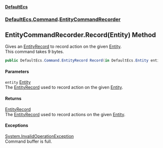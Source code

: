 #### [DefaultEcs](index.md 'index')
### [DefaultEcs.Command](index.md#DefaultEcs_Command 'DefaultEcs.Command').[EntityCommandRecorder](EntityCommandRecorder.md 'DefaultEcs.Command.EntityCommandRecorder')
## EntityCommandRecorder.Record(Entity) Method
Gives an [EntityRecord](EntityRecord.md 'DefaultEcs.Command.EntityRecord') to record action on the given [Entity](Entity.md 'DefaultEcs.Entity').  
This command takes 9 bytes.  
```csharp
public DefaultEcs.Command.EntityRecord Record(in DefaultEcs.Entity entity);
```
#### Parameters
<a name='DefaultEcs_Command_EntityCommandRecorder_Record(DefaultEcs_Entity)_entity'></a>
`entity` [Entity](Entity.md 'DefaultEcs.Entity')  
The [EntityRecord](EntityRecord.md 'DefaultEcs.Command.EntityRecord') used to record action on the given [Entity](Entity.md 'DefaultEcs.Entity').
  
#### Returns
[EntityRecord](EntityRecord.md 'DefaultEcs.Command.EntityRecord')  
The [EntityRecord](EntityRecord.md 'DefaultEcs.Command.EntityRecord') used to record actions on the given [Entity](Entity.md 'DefaultEcs.Entity').
#### Exceptions
[System.InvalidOperationException](https://docs.microsoft.com/en-us/dotnet/api/System.InvalidOperationException 'System.InvalidOperationException')  
Command buffer is full.
